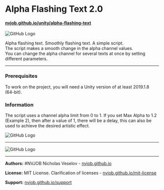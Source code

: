 # Alpha Flashing Text 2.0
#### [nvjob.github.io/unity/alpha-flashing-text](https://nvjob.github.io/unity/alpha-flashing-text)

![GitHub Logo](https://raw.githubusercontent.com/nvjob/nvjob.github.io/master/repo/unity%20assets/alpha%20flashing%20text%202/20/pic/1.jpg)

Alpha flashing text. Smoothly flashing text. A simple script.<br>
The script makes a smooth change in the alpha channel values.<br>
You can change the alpha channel for several texts at once by setting different parameters.

-------------------------------------------------------------------

### Prerequisites
To work on the project, you will need a Unity version of at least 2019.1.8 (64-bit).

### Information
The script uses a channel alpha limit from 0 to 1. If you set Max Alpha to 1.2 (Example 2), then after a value of 1, there will be a delay, this can also be used to achieve the desired artistic effect.

![GitHub Logo](https://raw.githubusercontent.com/nvjob/nvjob.github.io/master/repo/unity%20assets/alpha%20flashing%20text%202/20/pic/2.jpg)

-------------------------------------------------------------------

![GitHub Logo](https://raw.githubusercontent.com/nvjob/nvjob.github.io/master/repo/unity%20assets/alpha%20flashing%20text%202/20/pic/3.gif)

-------------------------------------------------------------------

**Authors:** #NVJOB Nicholas Veselov - [nvjob.github.io](https://nvjob.github.io)

**License:** MIT License. Clarification of licenses - [nvjob.github.io/mit-license](https://nvjob.github.io/mit-license)

**Support:** [nvjob.github.io/support](https://nvjob.github.io/support)

